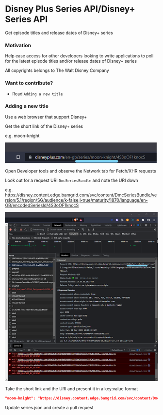 # Disney Plus Series API/Disney+ Series API
Get episode titles and release dates of Disney+ series

### Motivation
Help ease access for other developers looking to write applications to poll for the latest episode titles and/or release dates of Disney+ series

All copyrights belongs to The Walt Disney Company

### Want to contribute?
- Read `Adding a new title`

### Adding a new title
Use a web browser that support Disney+

Get the short link of the Disney+ series

e.g. moon-knight

![](Screenshot%202022-05-31%20232403.png)

Open Developer tools and observe the Network tab for Fetch/XHR requests

Look out for a request URI `DmcSeriesBundle` and note the URI down

e.g. https://disney.content.edge.bamgrid.com/svc/content/DmcSeriesBundle/version/5.1/region/SG/audience/k-false,l-true/maturity/1870/language/en-GB/encodedSeriesId/4S3oOF1knocS

![](Screenshot%202022-05-31%20233339.png)

Take the short link and the URI and present it in a key:value format
```json
"moon-knight": "https://disney.content.edge.bamgrid.com/svc/content/DmcSeriesBundle/version/5.1/region/SG/audience/k-false,l-true/maturity/1870/language/en-GB/encodedSeriesId/4S3oOF1knocS"
```

Update series.json and create a pull request
